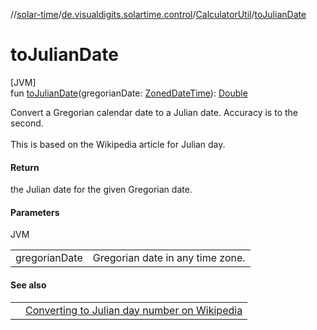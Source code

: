 //[solar-time](../../../index.md)/[de.visualdigits.solartime.control](../index.md)/[CalculatorUtil](index.md)/[toJulianDate](to-julian-date.md)

# toJulianDate

[JVM]\
fun [toJulianDate](to-julian-date.md)(gregorianDate: [ZonedDateTime](https://docs.oracle.com/javase/8/docs/api/java/time/ZonedDateTime.html)): [Double](https://kotlinlang.org/api/latest/jvm/stdlib/kotlin/-double/index.html)

Convert a Gregorian calendar date to a Julian date. Accuracy is to the second. <br></br> This is based on the Wikipedia article for Julian day.

#### Return

the Julian date for the given Gregorian date.

#### Parameters

JVM

| | |
|---|---|
| gregorianDate | Gregorian date in any time zone. |

#### See also

| | |
|---|---|
|  | [Converting to Julian day number on Wikipedia](http://en.wikipedia.org/wiki/Julian_day.Converting_Julian_or_Gregorian_calendar_date_to_Julian_Day_Number) |
